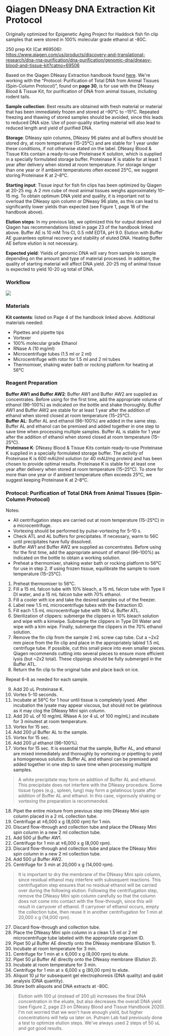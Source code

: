 # Qiagen DNeasy DNA Extraction Kit Protocol

Originally optimized for Epigenetic Aging Project for Haddock fish fin clip samples that were stored in 100% molecular grade ethanol at -80C. 

250 prep Kit (Cat #69506): https://www.qiagen.com/us/products/discovery-and-translational-research/dna-rna-purification/dna-purification/genomic-dna/dneasy-blood-and-tissue-kit?catno=69506 

Based on the Qiagen DNeasy Extraction handbook found [here](https://www.qiagen.com/us/resources/resourcedetail?id=68f29296-5a9f-40fa-8b3d-1c148d0b3030&lang=en). We're working with the  “Protocol: Purification of Total DNA from Animal Tissues (Spin-Column Protocol)”, found on **page 30**, is for use with the DNeasy Blood & Tissue Kit, for purification of DNA from animal tissues, including rodent tails.

**Sample collection**: Best results are obtained with fresh material or material that has been immediately frozen and stored at –90°C to –15°C. Repeated freezing and thawing of stored samples should be avoided, since this leads to reduced DNA size. Use of poor-quality starting material will also lead to reduced length and yield of purified DNA. 

**Storage**: DNeasy spin columns, DNeasy 96 plates and all buffers should be stored dry, at room temperature (15–25°C) and are stable for 1 year under these conditions, if not otherwise stated on the label.  DNeasy Blood & Tissue Kits contain a ready-to-use Proteinase K solution, which is supplied in a specially formulated storage
buffer. Proteinase K is stable for at least 1 year after delivery when stored at room temperature. For storage longer than one year or if ambient temperatures often exceed 25°C, we suggest storing Proteinase K at 2–8°C.

**Starting input**: Tissue input for fish fin clips has been optimized by Qiagen at 20-25 mg. A 2 mm cube of most animal tissues weighs approximately 10–15 mg. To obtain optimum DNA yield and quality, it is important not to overload the DNeasy spin column or DNeasy 96 plate, as this can lead to significantly lower yields than expected (see Figure 1, page 16 of the handbook above).

**Elution steps**: In my previous lab, we optimized this for output desired and Qiagen has recommendations listed in page 23 of the handbook linked above. Buffer AE is 10 mM Tris·Cl, 0.5 mM EDTA, pH 9.0. Elution with Buffer AE guarantees optimal recovery and stability of eluted DNA. Heating Buffer AE before elution is not necessary. 

**Expected yield**: Yields of genomic DNA will vary from sample to sample depending on the amount and type of material processed. In addition, the quality of starting material will affect DNA yield. 20-25 mg of animal tissue is expected to yield 10-20 ug total of DNA. 

### Workflow 

![](https://github.com/emmastrand/GMGI_Notebook/blob/main/images/Qiagen%20DNeasy%20workflow.png?raw=true)

### Materials 

**Kit contents**: listed on Page 4 of the handbook linked above. 
Additional materials needed:    
- Pipettes and pipette tips  
- Vortexer  
- 100% molecular grade Ethanol  
- RNase A (10 mg/ml)  
- Microcentrifuge tubes (1.5 ml or 2 ml)  
- Microcentrifuge with rotor for 1.5 ml and 2 ml tubes  
- Thermomixer, shaking water bath or rocking platform for heating at 56°C

### Reagent Preparation 

**Buffer AW1 and Buffer AW2**: Buffer AW1 and Buffer AW2 are supplied as concentrates. Before using for the first time, add the appropriate volume of ethanol (96–100%) as indicated on the bottle and shake thoroughly. Buffer AW1 and Buffer AW2 are stable for at least 1 year after the addition of ethanol when stored closed at room temperature (15–25°C).   
**Buffer AL**: Buffer AL and ethanol (96–100%) are added in the same step. Buffer AL and ethanol can be premixed and added together in one step to save time when processing multiple samples. Buffer AL is stable for 1 year after the addition of ethanol when stored closed at room temperature (15–25°C).   
**Proteinase K**: DNeasy Blood & Tissue Kits contain ready-to-use Proteinase K supplied in a specially formulated storage buffer. The activity of Proteinase K is 600 mAU/ml solution (or 40 mAU/mg protein) and has been chosen to provide optimal results. Proteinase K is stable for at least one year after delivery when stored at room temperature (15–25°C). To store for more than one year or if ambient temperature often exceeds 25°C, we suggest keeping Proteinase K at 2–8°C. 

### Protocol: Purification of Total DNA from Animal Tissues (Spin-Column Protocol)

Notes:  
- All centrifugation steps are carried out at room temperature (15–25°C) in a microcentrifuge.  
- Vortexing should be performed by pulse-vortexing for 5–10 s.  
- Check ATL and AL buffers for precipitates. If necessary, warm to 56C until precipitates have fully dissolved.  
- Buffer AW1 and Buffer AW2 are supplied as concentrates. Before using for the first time, add the appropriate amount of ethanol (96–100%) as indicated on the bottle to obtain a working solution.  
- Preheat a thermomixer, shaking water bath or rocking platform to 56°C for use in step 2. If using frozen tissue, equilibrate the sample to room temperature (15–25°C).


1. Preheat thermomixer to 56°C.  
2. Fill a 15 mL falcon tube with 10% bleach, a 15 mL falcon tube with Type II DI water, and a 15 mL falcon tube with 70% ethanol.   
3. Fill a cooler with ice and take the desired samples out of the freezer.    
4. Label new 1.5 mL microcentrifuge tubes with the Extraction ID.      
5. Fill each 1.5 mL microcentrifuge tube with 180 uL Buffer ATL.    
6. Sterilization of clippers: submerge the clippers in 10% bleach solution and wipe with a kimwipe. Submerge the clippers in Type DII Water and wipe with a kim wipe. Finally, submerge the clippers in the 70% ethanol solution.   
7. Remove the fin clip from the sample 2 mL screw cap tube. Cut a ~2x2 mm piece from the fin clip and place in the appropriately labled 1.5 mL centrifuge tube. If possible, cut this small piece into even smaller pieces. Qiagen recommends cutting into several pieces to ensure more efficient lysis (but ~2x2 total). These clippings should be fully submerged in the Buffer ATL.  
8. Return the fin clip to the original tube and place back on ice.  

Repeat 6-8 as needed for each sample.  

9. Add 20 uL Proteinase K.  
10. Vortex 5-10 seconds.  
11. Incubate at 56°C for 1 hour until tissue is completely lysed. After incubation the lysate may appear viscous, but should not be gelatinous as it may clog the DNeasy Mini spin column.    
12. Add 20 uL of 10 mg/mL RNase A (or 4 uL of 100 mg/mL) and incubate for 3 minutest at room temperature.    
13. Vortex for 15 sec.   
14. Add 200 μl Buffer AL to the sample.  
15. Vortex for 15 sec.  
16. Add 200 μl ethanol (96–100%).  
17. Vortex for 15 sec. It is essential that the sample, Buffer AL, and ethanol are mixed immediately and thoroughly by vortexing or pipetting to yield a homogeneous solution. Buffer AL and ethanol can be premixed and added together in one step to save time when processing multiple samples.      

> A white precipitate may form on addition of Buffer AL and ethanol. This precipitate does not interfere with the DNeasy procedure. Some tissue types (e.g., spleen, lung) may form a gelatinous lysate after addition of Buffer AL and ethanol. In this case, vigorously shaking or vortexing the preparation is recommended. 

18. Pipet the entire mixture from previous step into DNeasy Mini spin column placed in a 2 mL collection tube.  
19. Centrifuge at ≥6,000 x g (8,000 rpm) for 1 min.  
20. Discard flow-through and collection tube and place the DNeasy Mini spin column in a new 2 ml collection tube.  
21. Add 500 μl Buffer AW1.  
22. Centrifuge for 1 min at ≥6,000 x g (8,000 rpm).  
23. Discard flow-through and collection tube and place the DNeasy Mini spin column in a new 2 ml collection tube.  
25. Add 500 μl Buffer AW2. 
26. Centrifuge for 3 min at 20,000 x g (14,000 rpm).  

> It is important to dry the membrane of the DNeasy Mini spin column, since residual ethanol may interfere with subsequent reactions. This centrifugation step ensures that no residual ethanol will be carried over during the following elution. Following the centrifugation step, remove the DNeasy Mini spin column carefully so that
the column does not come into contact with the flow-through, since this will result in carryover of ethanol. If carryover of ethanol occurs, empty the collection tube, then reuse it in another centrifugation for 1 min at 20,000 x g (14,000 rpm).

27. Discard flow-through and collection tube.  
28. Place the DNeasy Mini spin column in a clean 1.5 ml or 2 ml microcentrifuge tube labeled with the appropriate organism ID.  
29. Pipet 50 μl Buffer AE directly onto the DNeasy membrane (Elution 1).  
30. Incubate at room temperature for 3 min.  
31. Centrifuge for 1 min at ≥ 6,000 x g (8,000 rpm) to elute.  
32. Pipet 50 μl Buffer AE directly onto the DNeasy membrane (Elution 2).  
33. Incubate at room temperature for 3 min.  
34. Centrifuge for 1 min at ≥ 6,000 x g (80,00 rpm) to elute. 
35. Aliquot 10 μl for subsequent gel electrophoresis (DNA quality) and qubit analysis (DNA quantity). 
36. Store both aliquots and DNA extracts at -80C. 

> Elution with 100 μl (instead of 200 μl) increases the final DNA concentration in the eluate, but also decreases the overall DNA yield (see Figure 2, page 23 on DNeasy Blood and Tissue Handbook 2020). I'm not worried that we won't have enough yield, but higher concentrations will help us later on. Putnam Lab had previously done a test to optimize elution steps. We've always used 2 steps of 50 uL and got good results.  